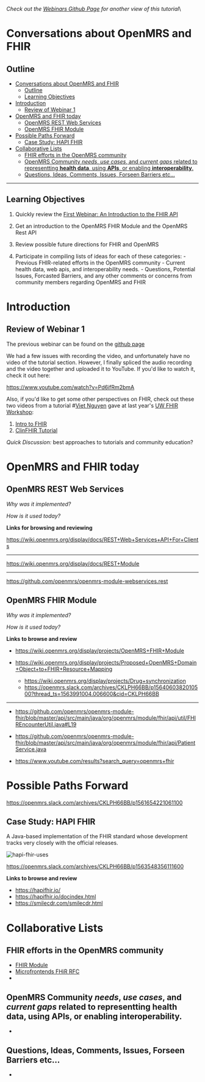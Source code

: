 
*Check out the [Webinars Github Page](https://github.com/uw-fhir/OpenMRS-FHIR-Webinars/tree/master/Webinar-2-OpenMRS-and-FHIR) for another view of this tutorial*\

# Conversations about OpenMRS and FHIR

## Outline
- [Conversations about OpenMRS and FHIR](#conversations-about-openmrs-and-fhir)
  - [Outline](#outline)
  - [Learning Objectives](#learning-objectives)
- [Introduction](#introduction)
  - [Review of Webinar 1](#review-of-webinar-1)
- [OpenMRS and FHIR today](#openmrs-and-fhir-today)
  - [OpenMRS REST Web Services](#openmrs-rest-web-services)
  - [OpenMRS FHIR Module](#openmrs-fhir-module)
- [Possible Paths Forward](#possible-paths-forward)
  - [Case Study: HAPI FHIR](#case-study-hapi-fhir)
- [Collaborative Lists](#collaborative-lists)
  - [FHIR efforts in the OpenMRS community](#fhir-efforts-in-the-openmrs-community)
  - [OpenMRS Community *needs*, *use cases*, and *current gaps* related to representting **health data**, using **APIs**, or enabling **interoperability**.](#openmrs-community-needs-use-cases-and-current-gaps-related-to-representting-health-data-using-apis-or-enabling-interoperability)
  - [Questions, Ideas, Comments, Issues, Forseen Barriers etc...](#questions-ideas-comments-issues-forseen-barriers-etc)

---

## Learning Objectives

1. Quickly review the [First Webinar: An Introduction to the FHIR API](../Webinar-1-Intro-to-FHIR)
  
2. Get an introduction to the OpenMRS FHIR Module and the OpenMRS Rest API

3. Review possible future directions for FHIR and OpenMRS

4. Participate in compiling lists of ideas for each of these categories:
        - Previous FHIR-related efforts in the OpenMRS community
        - Current health data, web apis, and interoperability needs.
        - Questions, Potential Issues, Forcasted Barriers, and any other comments or concerns from community members regarding OpenMRS and FHIR


# Introduction

## Review of Webinar 1

The previous webinar can be found on the [github page](https://github.com/uw-fhir/OpenMRS-FHIR-Webinars/tree/master/Webinar-1-Intro-to-FHIR)

We had a few issues with recording the video, and unfortunately have no video of the tutorial section. However, I finally spliced the audio recording and the video together and uploaded it to YouTube. If you'd like to watch it, check it out here: 

https://www.youtube.com/watch?v=Pd6ifRm2bmA

Also, if you'd like to get some other perspectives on FHIR, check out these two videos from a tutorial #[Viet Nguyen](https://www.linkedin.com/in/vietnguyenmd/) gave at last year's [UW FHIR Workshop](https://uwfhir.org/tutorials/):

1. [Intro to FHIR](https://vimeo.com/296068669)
2. [ClinFHIR Tutorial](https://vimeo.com/296069454)

*Quick Discussion:* best approaches to tutorials and community education?

# OpenMRS and FHIR today

## OpenMRS REST Web Services

*Why was it implemented?*

*How is it used today?*

**Links for browsing and reviewing**

https://wiki.openmrs.org/display/docs/REST+Web+Services+API+For+Clients

---

https://wiki.openmrs.org/display/docs/REST+Module

---

https://github.com/openmrs/openmrs-module-webservices.rest

## OpenMRS FHIR Module

*Why was it implemented?*

*How is it used today?*

**Links to browse and review**

- https://wiki.openmrs.org/display/projects/OpenMRS+FHIR+Module

- https://wiki.openmrs.org/display/projects/Proposed+OpenMRS+Domain+Object+to+FHIR+Resource+Mapping
  - https://wiki.openmrs.org/display/projects/Drug+synchronization
  - https://openmrs.slack.com/archives/CKLPH66BB/p1564060382010500?thread_ts=1563991004.006600&cid=CKLPH66BB

---

- https://github.com/openmrs/openmrs-module-fhir/blob/master/api/src/main/java/org/openmrs/module/fhir/api/util/FHIREncounterUtil.java#L19

- https://github.com/openmrs/openmrs-module-fhir/blob/master/api/src/main/java/org/openmrs/module/fhir/api/PatientService.java

-  https://www.youtube.com/results?search_query=openmrs+fhir


# Possible Paths Forward 
https://openmrs.slack.com/archives/CKLPH66BB/p1561654221061100

## Case Study: HAPI FHIR
A Java-based implementation of the FHIR standard whose development tracks very closely with the official releases. 

![hapi-fhir-uses](https://github.com/uw-fhir/OpenMRS-FHIR-Webinars/raw/Webinar-2-OpenMRS-and-FHIR/hapiusage.png)

https://openmrs.slack.com/archives/CKLPH66BB/p1563548356111600

**Links to browse and review**
- https://hapifhir.io/
- https://hapifhir.io/docindex.html
- https://smilecdr.com/smilecdr.html
  
# Collaborative Lists 

## FHIR efforts in the OpenMRS community
- [FHIR Module](#openmrs-fhir-module)
- [Microfrontends FHiR RFC](https://github.com/openmrs/openmrs-rfc-frontend/pull/13)
- 
## OpenMRS Community *needs*, *use cases*, and *current gaps* related to representting **health data**, using **APIs**, or enabling **interoperability**.
- &nbsp;
  

## Questions, Ideas, Comments, Issues, Forseen Barriers etc...
- &nbsp;

